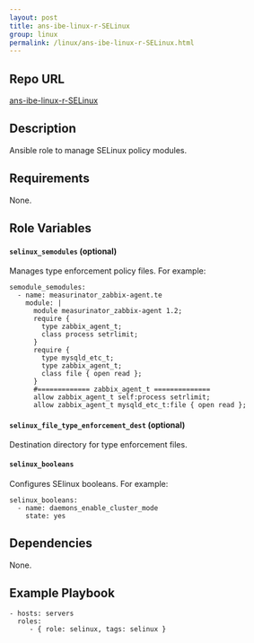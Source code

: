 ```yaml
---
layout: post
title: ans-ibe-linux-r-SELinux
group: linux
permalink: /linux/ans-ibe-linux-r-SELinux.html 
---
```


## Repo URL

 [ans-ibe-linux-r-SELinux][ans-ibe-linux-r-SELinux]

[ans-ibe-linux-r-SELinux]: https://github.com/tvallas/ansible-role-selinux

## Description

Ansible role to manage SELinux policy modules.

## Requirements

None.

## Role Variables

#### `selinux_semodules` (optional)

Manages type enforcement policy files. For example:

```
semodule_semodules:
  - name: measurinator_zabbix-agent.te
    module: |
      module measurinator_zabbix-agent 1.2;
      require {
      	type zabbix_agent_t;
      	class process setrlimit;
      }
      require {
      	type mysqld_etc_t;
      	type zabbix_agent_t;
      	class file { open read };
      }
      #============= zabbix_agent_t ==============
      allow zabbix_agent_t self:process setrlimit;
      allow zabbix_agent_t mysqld_etc_t:file { open read };
```

#### `selinux_file_type_enforcement_dest` (optional)

Destination directory for type enforcement files.

#### `selinux_booleans`

Configures SElinux booleans. For example:

```
selinux_booleans:
  - name: daemons_enable_cluster_mode
    state: yes
```

## Dependencies

None.

## Example Playbook

    - hosts: servers
      roles:
         - { role: selinux, tags: selinux }

